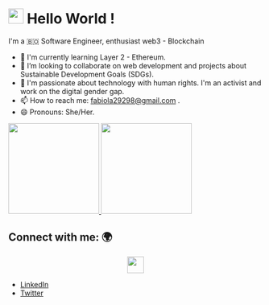 <h1><img src="https://emojis.slackmojis.com/emojis/images/1531849430/4246/blob-sunglasses.gif?1531849430" width="30"/> Hello World ! </h1>

I'm a 🇧🇴 Software Engineer, enthusiast web3 - Blockchain
- 🌱 I'm currently learning Layer 2 - Ethereum.
- 👯 I’m looking to collaborate on web development and projects about Sustainable Development Goals (SDGs).
- 💚 I'm passionate about technology with human rights. I'm an activist and work on the digital gender gap. 
- 📫 How to reach me: [fabiola29298@gmail.com](mailto:fabiola29298@gmail.com) .
- 😄 Pronouns: She/Her.

<p align="left">
<a href="https://github.com/GuillaumeFalourd">
  <img height="180em" src="https://github-readme-stats.vercel.app/api/?username=fabiola29298&count_private=true&show_icons=true"/>
  <img height="180em" src="https://github-readme-stats.vercel.app/api/top-langs/?username=fabiola29298&layout=compact&langs_count=8"/>
</a>
</p>

<!-- Social icons section --> 
## Connect with me: 🌍
<p align = "center"><img align="center" src="https://github.com/rajput2107/rajput2107/blob/master/Assets/Handshake.gif" height="33px" /></p>  

 
- [LinkedIn](https://www.linkedin.com/in/fabiacarapi/) 
- [Twitter](https://twitter.com/fa_async) 
